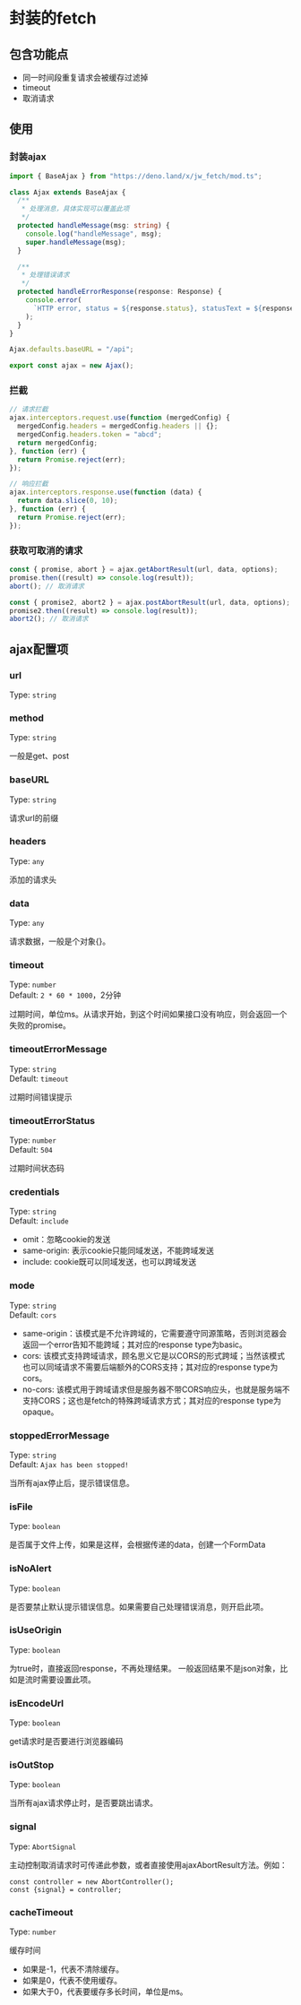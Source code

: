 # 封装的fetch

## 包含功能点

- 同一时间段重复请求会被缓存过滤掉
- timeout
- 取消请求

## 使用

### 封装ajax

```ts
import { BaseAjax } from "https://deno.land/x/jw_fetch/mod.ts";

class Ajax extends BaseAjax {
  /**
   * 处理消息，具体实现可以覆盖此项
   */
  protected handleMessage(msg: string) {
    console.log("handleMessage", msg);
    super.handleMessage(msg);
  }

  /**
   * 处理错误请求
   */
  protected handleErrorResponse(response: Response) {
    console.error(
      `HTTP error, status = ${response.status}, statusText = ${response.statusText}`,
    );
  }
}

Ajax.defaults.baseURL = "/api";

export const ajax = new Ajax();
```

### 拦截

```ts
// 请求拦截
ajax.interceptors.request.use(function (mergedConfig) {
  mergedConfig.headers = mergedConfig.headers || {};
  mergedConfig.headers.token = "abcd";
  return mergedConfig;
}, function (err) {
  return Promise.reject(err);
});

// 响应拦截
ajax.interceptors.response.use(function (data) {
  return data.slice(0, 10);
}, function (err) {
  return Promise.reject(err);
});
```

### 获取可取消的请求

```ts
const { promise, abort } = ajax.getAbortResult(url, data, options);
promise.then((result) => console.log(result));
abort(); // 取消请求

const { promise2, abort2 } = ajax.postAbortResult(url, data, options);
promise2.then((result) => console.log(result));
abort2(); // 取消请求
```

## ajax配置项

### url

Type: `string`

### method

Type: `string`

一般是get、post

### baseURL

Type: `string`

请求url的前缀

### headers

Type: `any`

添加的请求头

### data

Type: `any`

请求数据，一般是个对象{}。

### timeout

Type: `number`
<br> Default: `2 * 60 * 1000`，2分钟

过期时间，单位ms。从请求开始，到这个时间如果接口没有响应，则会返回一个失败的promise。

### timeoutErrorMessage

Type: `string`
<br> Default: `timeout`

过期时间错误提示

### timeoutErrorStatus

Type: `number`
<br> Default: `504`

过期时间状态码

### credentials

Type: `string`
<br> Default: `include`

- omit：忽略cookie的发送
- same-origin: 表示cookie只能同域发送，不能跨域发送
- include: cookie既可以同域发送，也可以跨域发送

### mode

Type: `string`
<br> Default: `cors`

- same-origin：该模式是不允许跨域的，它需要遵守同源策略，否则浏览器会返回一个error告知不能跨域；其对应的response
  type为basic。
- cors: 该模式支持跨域请求，顾名思义它是以CORS的形式跨域；当然该模式也可以同域请求不需要后端额外的CORS支持；其对应的response
  type为cors。
- no-cors: 该模式用于跨域请求但是服务器不带CORS响应头，也就是服务端不支持CORS；这也是fetch的特殊跨域请求方式；其对应的response
  type为opaque。

### stoppedErrorMessage

Type: `string`
<br> Default: `Ajax has been stopped!`

当所有ajax停止后，提示错误信息。

### isFile

Type: `boolean`

是否属于文件上传，如果是这样，会根据传递的data，创建一个FormData

### isNoAlert

Type: `boolean`

是否要禁止默认提示错误信息。如果需要自己处理错误消息，则开启此项。

### isUseOrigin

Type: `boolean`

为true时，直接返回response，不再处理结果。 一般返回结果不是json对象，比如是流时需要设置此项。

### isEncodeUrl

Type: `boolean`

get请求时是否要进行浏览器编码

### isOutStop

Type: `boolean`

当所有ajax请求停止时，是否要跳出请求。

### signal

Type: `AbortSignal`

主动控制取消请求时可传递此参数，或者直接使用ajaxAbortResult方法。例如：

```
const controller = new AbortController();
const {signal} = controller;
```

### cacheTimeout

Type: `number`

缓存时间

- 如果是-1，代表不清除缓存。
- 如果是0，代表不使用缓存。
- 如果大于0，代表要缓存多长时间，单位是ms。
